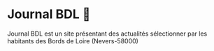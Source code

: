 # Journal BDL 📰

Journal BDL est un site présentant des actualités sélectionner par les habitants des Bords de Loire (Nevers-58000)
